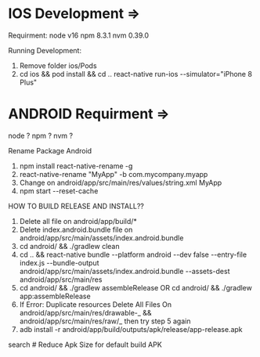 # IOS Development =>

Requirment:
node v16
npm 8.3.1
nvm 0.39.0

Running Development:

1. Remove folder ios/Pods
2. cd ios && pod install && cd ..
   react-native run-ios --simulator="iPhone 8 Plus"

# ANDROID Requirment =>

node ?
npm ?
nvm ?

Rename Package Android

1. npm install react-native-rename -g
2. react-native-rename "MyApp" -b com.mycompany.myapp
3. Change on android/app/src/main/res/values/string.xml <string name="app_name">MyApp</string>
4. npm start --reset-cache

HOW TO BUILD RELEASE AND INSTALL??

1. Delete all file on android/app/build/\*
2. Delete index.android.bundle file on android/app/src/main/assets/index.android.bundle
3. cd android/ && ./gradlew clean
4. cd .. && react-native bundle --platform android --dev false --entry-file index.js --bundle-output android/app/src/main/assets/index.android.bundle --assets-dest android/app/src/main/res
5. cd android/ && ./gradlew assembleRelease OR cd android/ && ./gradlew app:assembleRelease
6. If Error: Duplicate resources
   Delete All Files On android/app/src/main/res/drawable-_ && android/app/src/main/res/raw/_
   then try step 5 again
7. adb install -r android/app/build/outputs/apk/release/app-release.apk

search # Reduce Apk Size for default build APK
